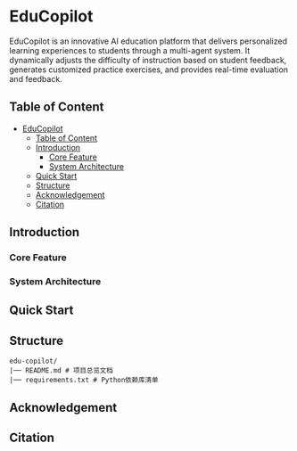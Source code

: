 # EduCopilot
EduCopilot is an innovative AI education platform that delivers personalized learning experiences to students through a multi-agent system. It dynamically adjusts the difficulty of instruction based on student feedback, generates customized practice exercises, and provides real-time evaluation and feedback.

## Table of Content
- [EduCopilot](#educopilot)
  - [Table of Content](#table-of-content)
  - [Introduction](#introduction)
    - [Core Feature](#core-feature)
    - [System Architecture​](#system-architecture)
  - [Quick Start](#quick-start)
  - [Structure](#structure)
  - [Acknowledgement](#acknowledgement)
  - [Citation](#citation)

## Introduction
### Core Feature
### System Architecture​
## Quick Start
## Structure

```plaintext
edu-copilot/
|── README.md # 项目总览文档
|── requirements.txt # Python依赖库清单
```

## Acknowledgement
## Citation